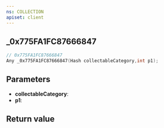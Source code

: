 ```yaml
---
ns: COLLECTION
apiset: client
---
```

## _0x775FA1FC87666847

```c
// 0x775FA1FC87666847
Any _0x775FA1FC87666847(Hash collectableCategory,int p1);
```


## Parameters
* **collectableCategory**:
* **p1**:

## Return value